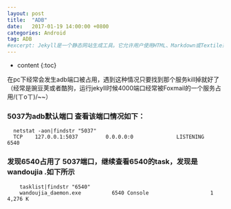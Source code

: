 ```yaml
---
layout: post
title:  "ADB"
date:   2017-01-19 14:00:00 +0800
categories: Android
tag: ADB
#excerpt: Jekyll是一个静态网站生成工具。它允许用户使用HTML、Markdown或Textile来建立静态页面，然后通过模板引擎Liquid（Liquid Templating Engine）来运行.
---
```


* content
{:toc}

在pc下经常会发生adb端口被占用，遇到这种情况只要找到那个服务kill掉就好了<br/>
（经常是豌豆荚或者酷狗，运行jekyll时候4000端口经常被Foxmail的一个服务占用/(ㄒoㄒ)/~~）





### 5037为adb默认端口 查看该端口情况如下：

      netstat -aon|findstr "5037"
      TCP    127.0.0.1:5037         0.0.0.0:0              LISTENING       6540
      
### 发现6540占用了 5037端口，继续查看6540的task，发现是wandoujia  .如下所示

        tasklist|findstr "6540"
        wandoujia_daemon.exe          6540 Console                    1      4,276 K